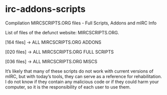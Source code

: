 # irc-addons-scripts
Compilation MIRCSCRIPTS.ORG files - Full Scripts, Addons and mIRC Info

List of files of the defunct website: MIRCSCRIPTS.ORG.


[164 files] -> ALL MIRCSCRIPTS.ORG ADDONS

[020 files] -> ALL MIRCSCRIPTS.ORG FULL SCRIPTS

[036 files] -> ALL MIRCSCRIPTS.ORG MISCS


It’s likely that many of these scripts do not work with current versions of mIRC, but with today’s tools, they can serve as a reference for rehabilitation. I do not know if they contain any malicious code or if they could harm your computer, so it is the responsibility of each user to use them.

